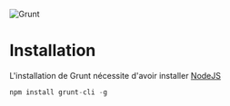![Grunt](http://gruntjs.com/img/grunt-logo.svg)

Installation
============

L'installation de Grunt nécessite d'avoir installer [NodeJS](http://nodejs.org/)

```javascript
npm install grunt-cli -g
```